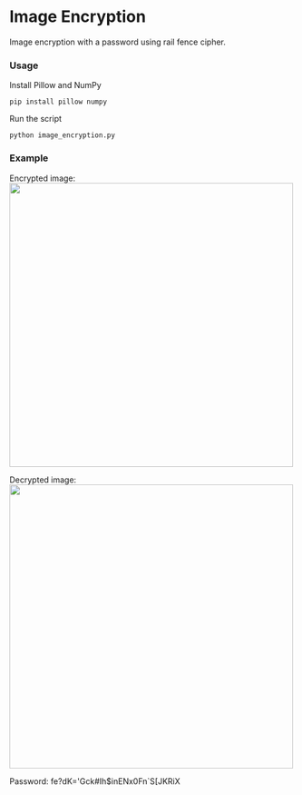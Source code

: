 # Image Encryption
Image encryption with a password using rail fence cipher.

### Usage
Install Pillow and NumPy
```
pip install pillow numpy
```

Run the script
```
python image_encryption.py
```

### Example

Encrypted image:
<img src="encrypted_image_987140.png" width="500">

Decrypted image:
<img src="decrypted_image_987140.png" width="500">

Password: fe?dK='Gck#Ih$inENx0Fn`S[JKRiX
